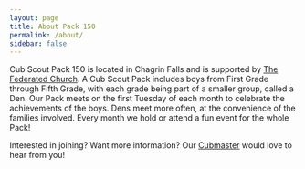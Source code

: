 ```yaml
---
layout: page
title: About Pack 150
permalink: /about/
sidebar: false
---
```

Cub Scout Pack 150 is located in Chagrin Falls and is supported by [The
Federated Church](http://fedchurg.org). A Cub Scout Pack includes boys from
First Grade through Fifth Grade, with each grade being part of a smaller group,
called a Den. Our Pack meets on the first Tuesday of each month to celebrate
the achievements of the boys. Dens meet more often, at the convenience of the
families involved. Every month we hold or attend a fun event for the whole Pack!

Interested in joining? Want more information?
Our [Cubmaster](mailto:cubmaster@pack150.org) would love
to hear from you!
